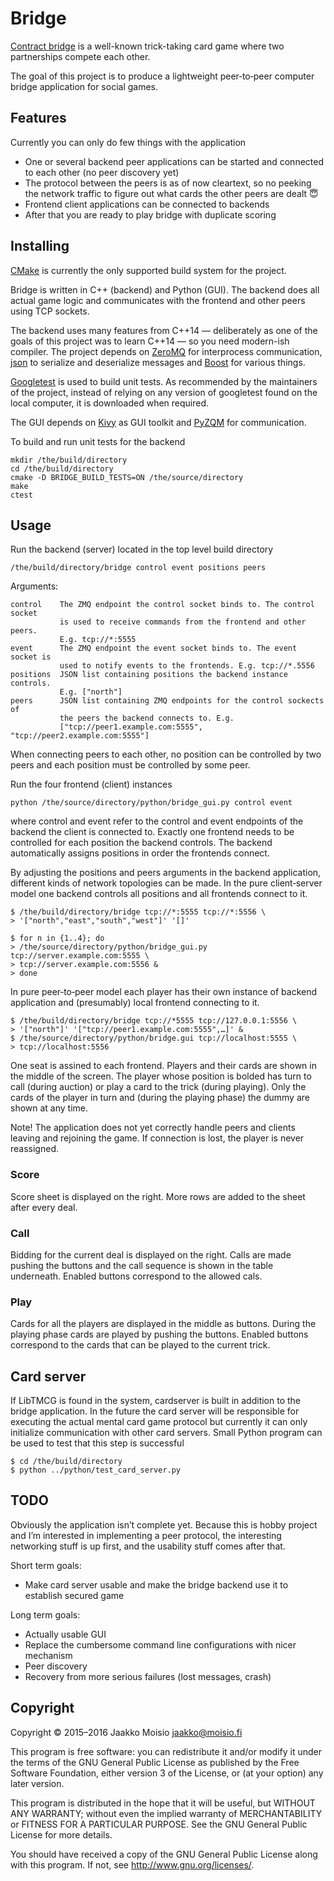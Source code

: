 # Bridge

[Contract bridge](https://en.wikipedia.org/wiki/Contract_bridge) is a
well-known trick-taking card game where two partnerships compete each other.

The goal of this project is to produce a lightweight peer‐to‐peer computer
bridge application for social games.

## Features

Currently you can only do few things with the application

- One or several backend peer applications can be started and connected to
  each other (no peer discovery yet)
- The protocol between the peers is as of now cleartext, so no peeking the
  network traffic to figure out what cards the other peers are dealt :innocent:
- Frontend client applications can be connected to backends
- After that you are ready to play bridge with duplicate scoring

## Installing

[CMake](https://cmake.org/) is currently the only supported build system for
the project.

Bridge is written in C++ (backend) and Python (GUI). The backend does all
actual game logic and communicates with the frontend and other peers using TCP
sockets.

The backend uses many features from C++14 — deliberately as one of the goals
of this project was to learn C++14 — so you need modern-ish compiler. The
project depends on [ZeroMQ](http://zeromq.org/) for interprocess
communication, [json](https://github.com/nlohmann/json) to serialize and
deserialize messages and [Boost](http://www.boost.org/) for various things.

[Googletest](https://github.com/google/googletest) is used to build unit
tests. As recommended by the maintainers of the project, instead of relying on
any version of googletest found on the local computer, it is downloaded when
required.

The GUI depends on [Kivy](https://kivy.org/) as GUI toolkit and
[PyZQM](https://github.com/zeromq/pyzmq) for communication.

To build and run unit tests for the backend

    mkdir /the/build/directory
    cd /the/build/directory
    cmake -D BRIDGE_BUILD_TESTS=ON /the/source/directory
    make
    ctest

## Usage

Run the backend (server) located in the top level build directory

    /the/build/directory/bridge control event positions peers

Arguments:

    control    The ZMQ endpoint the control socket binds to. The control socket
               is used to receive commands from the frontend and other peers.
               E.g. tcp://*:5555
    event      The ZMQ endpoint the event socket binds to. The event socket is
               used to notify events to the frontends. E.g. tcp://*.5556
    positions  JSON list containing positions the backend instance controls.
               E.g. ["north"]
    peers      JSON list containing ZMQ endpoints for the control sockects of
               the peers the backend connects to. E.g.
               ["tcp://peer1.example.com:5555", "tcp://peer2.example.com:5555"]

When connecting peers to each other, no position can be controlled by two
peers and each position must be controlled by some peer.

Run the four frontend (client) instances

    python /the/source/directory/python/bridge_gui.py control event

where control and event refer to the control and event endpoints of the
backend the client is connected to. Exactly one frontend needs to be
controlled for each position the backend controls. The backend automatically
assigns positions in order the frontends connect.

By adjusting the positions and peers arguments in the backend application,
different kinds of network topologies can be made. In the pure client‐server
model one backend controls all positions and all frontends connect to it.

    $ /the/build/directory/bridge tcp://*:5555 tcp://*:5556 \
    > '["north","east","south","west"]' '[]'
    
    $ for n in {1..4}; do
    > /the/source/directory/python/bridge_gui.py tcp://server.example.com:5555 \
    > tcp://server.example.com:5556 &
    > done

In pure peer‐to‐peer model each player has their own instance of backend
application and (presumably) local frontend connecting to it.

    $ /the/build/directory/bridge tcp://*5555 tcp://127.0.0.1:5556 \
    > '["north"]' '["tcp://peer1.example.com:5555",…]' &
    $ /the/source/directory/python/bridge.gui tcp://localhost:5555 \
    > tcp://localhost:5556

One seat is assined to each frontend. Players and their cards are shown in the
middle of the screen. The player whose position is bolded has turn to call
(during auction) or play a card to the trick (during playing). Only the cards
of the player in turn and (during the playing phase) the dummy are shown at
any time.

Note! The application does not yet correctly handle peers and clients leaving
and rejoining the game. If connection is lost, the player is never reassigned.

### Score

Score sheet is displayed on the right. More rows are added to the sheet after
every deal.

### Call

Bidding for the current deal is displayed on the right. Calls are made pushing
the buttons and the call sequence is shown in the table underneath. Enabled
buttons correspond to the allowed cals.

### Play

Cards for all the players are displayed in the middle as buttons. During the
playing phase cards are played by pushing the buttons. Enabled buttons
correspond to the cards that can be played to the current trick.

## Card server

If LibTMCG is found in the system, cardserver is built in addition to the
bridge application. In the future the card server will be responsible for
executing the actual mental card game protocol but currently it can only
initialize communication with other card servers. Small Python program can be
used to test that this step is successful

    $ cd /the/build/directory
    $ python ../python/test_card_server.py

## TODO

Obviously the application isn’t complete yet. Because this is hobby project
and I’m interested in implementing a peer protocol, the interesting networking
stuff is up first, and the usability stuff comes after that.

Short term goals:

- Make card server usable and make the bridge backend use it to establish
  secured game

Long term goals:

- Actually usable GUI
- Replace the cumbersome command line configurations with nicer mechanism
- Peer discovery
- Recovery from more serious failures (lost messages, crash)

## Copyright

Copyright © 2015–2016 Jaakko Moisio <jaakko@moisio.fi>

This program is free software: you can redistribute it and/or modify it under
the terms of the GNU General Public License as published by the Free Software
Foundation, either version 3 of the License, or (at your option) any later
version.

This program is distributed in the hope that it will be useful, but WITHOUT
ANY WARRANTY; without even the implied warranty of MERCHANTABILITY or FITNESS
FOR A PARTICULAR PURPOSE.  See the GNU General Public License for more
details.

You should have received a copy of the GNU General Public License along with
this program.  If not, see <http://www.gnu.org/licenses/>.
